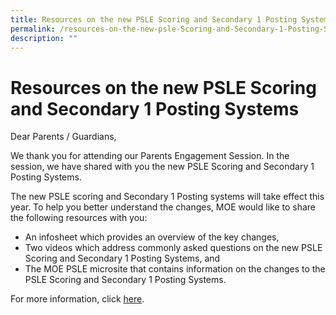 ```yaml
---
title: Resources on the new PSLE Scoring and Secondary 1 Posting Systems
permalink: /resources-on-the-new-psle-Scoring-and-Secondary-1-Posting-Systems
description: ""
---
```


# **Resources on the new PSLE Scoring and Secondary 1 Posting Systems**

Dear Parents / Guardians,

We thank you for attending our Parents Engagement Session. In the session, we have shared with you the new PSLE Scoring and Secondary 1 Posting Systems.

The new PSLE scoring and Secondary 1 Posting systems will take effect this year. To help you better understand the changes, MOE would like to share the following resources with you:

*   An infosheet which provides an overview of the key changes,
*   Two videos which address commonly asked questions on the new PSLE Scoring and Secondary 1 Posting Systems, and
*   The MOE PSLE microsite that contains information on the changes to the PSLE Scoring and Secondary 1 Posting Systems.

For more information, click [here](https://www.moe.gov.sg/microsites/psle-fsbb).